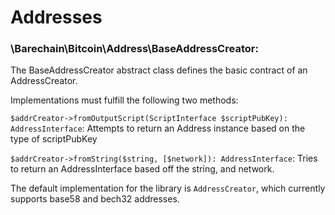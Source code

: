 Addresses
==========



### \Barechain\Bitcoin\Address\BaseAddressCreator:

The BaseAddressCreator abstract class defines the basic contract of an AddressCreator.

Implementations must fulfill the following two methods:
 
  `$addrCreator->fromOutputScript(ScriptInterface $scriptPubKey): AddressInterface`: Attempts to return an Address instance based on the type of scriptPubKey
  
  `$addrCreator->fromString($string, [$network]): AddressInterface`: Tries to return an AddressInterface based off the string, and network.
   
The default implementation for the library is `AddressCreator`, which currently supports base58 and bech32 addresses.

